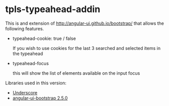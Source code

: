 # tpls-typeahead-addin
This is and extension of http://angular-ui.github.io/bootstrap/ that allows the following features.

<ul>
  <li>typeahead-cookie: true / false</li>
    <p>If you wish to use cookies for the last 3 searched and selected items in the typeahead</p>
  <li>typeahead-focus</li>
    <p>this will show the list of elements available on the input focus</p>
</ul>

<p>Libraries used in this version:</p>
<ul>
  <li><a href="www.underscorejs.org">Underscore</a></i>
  <li><a href="http://angular-ui.github.io/bootstrap/">angular-ui-bootstrap 2.5.0</li>
</ul>
